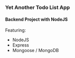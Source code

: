 ### Yet Another Todo List App

#### Backend Project with NodeJS


Featuring:
* NodeJS
* Express
* Mongoose / MongoDB

